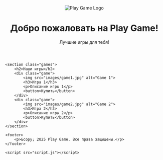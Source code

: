<!DOCTYPE html>
<html lang="ru">
<head>
    <meta charset="UTF-8">
    <meta name="viewport" content="width=device-width, initial-scale=1.0">
    <title>Play Game</title>
    <link rel="stylesheet" href="styles.css">
</head>
<body>
    <header>
        <div class="logo">
            <img src="" alt="Play Game Logo">
        </div>
        <h1>Добро пожаловать на Play Game!</h1>
        <p>Лучшие игры для тебя!</p>
    </header>

    <section class="games">
        <h2>Наши игры</h2>
        <div class="game">
            <img src="images/game1.jpg" alt="Game 1">
            <h3>Игра 1</h3>
            <p>Описание игры 1</p>
            <button>Купить</button>
        </div>
        <div class="game">
            <img src="images/game2.jpg" alt="Game 2">
            <h3>Игра 2</h3>
            <p>Описание игры 2</p>
            <button>Купить</button>
        </div>
    </section>

    <footer>
        <p>&copy; 2025 Play Game. Все права защищены.</p>
    </footer>

    <script src="script.js"></script>
</body>
</html>
